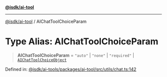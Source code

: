 [**@isdk/ai-tool**](../README.md)

***

[@isdk/ai-tool](../globals.md) / AIChatToolChoiceParam

# Type Alias: AIChatToolChoiceParam

> **AIChatToolChoiceParam** = `"auto"` \| `"none"` \| `"required"` \| [`AIChatToolChoiceObject`](../interfaces/AIChatToolChoiceObject.md)

Defined in: [@isdk/ai-tools/packages/ai-tool/src/utils/chat.ts:142](https://github.com/isdk/ai-tool.js/blob/fb1809b53cc75a30928176c26910792b6b8a96e1/src/utils/chat.ts#L142)
